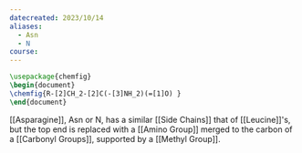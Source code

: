 ```yaml
---
datecreated: 2023/10/14
aliases:
  - Asn
  - N
course:
---
```

```tikz
\usepackage{chemfig}
\begin{document}
\chemfig{R-[2]CH_2-[2]C(-[3]NH_2)(=[1]O) }
\end{document}
```

[[Asparagine]], Asn or N, has a similar [[Side Chains]] that of [[Leucine]]'s, but the top end is replaced with a [[Amino Group]] merged to the carbon of a [[Carbonyl Groups]], supported by a [[Methyl Group]].